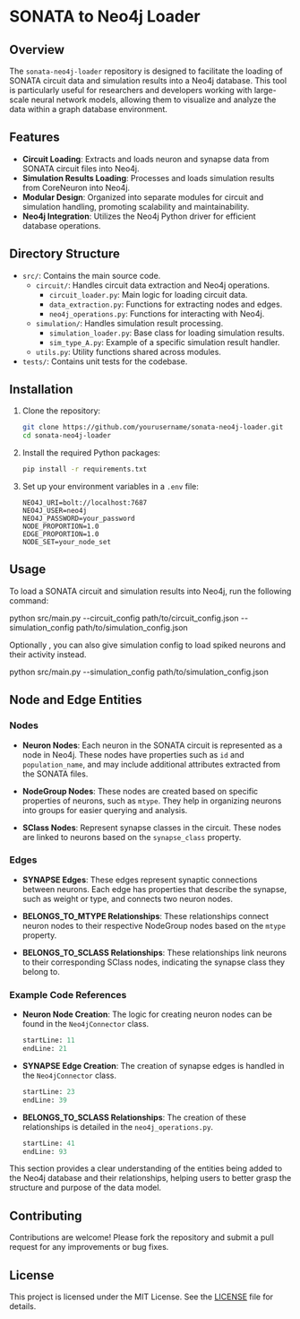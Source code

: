 # SONATA to Neo4j Loader

## Overview

The `sonata-neo4j-loader` repository is designed to facilitate the loading of SONATA circuit data and simulation results into a Neo4j database. This tool is particularly useful for researchers and developers working with large-scale neural network models, allowing them to visualize and analyze the data within a graph database environment.

## Features

- **Circuit Loading**: Extracts and loads neuron and synapse data from SONATA circuit files into Neo4j.
- **Simulation Results Loading**: Processes and loads simulation results from CoreNeuron into Neo4j.
- **Modular Design**: Organized into separate modules for circuit and simulation handling, promoting scalability and maintainability.
- **Neo4j Integration**: Utilizes the Neo4j Python driver for efficient database operations.

## Directory Structure

- `src/`: Contains the main source code.
  - `circuit/`: Handles circuit data extraction and Neo4j operations.
    - `circuit_loader.py`: Main logic for loading circuit data.
    - `data_extraction.py`: Functions for extracting nodes and edges.
    - `neo4j_operations.py`: Functions for interacting with Neo4j.
  - `simulation/`: Handles simulation result processing.
    - `simulation_loader.py`: Base class for loading simulation results.
    - `sim_type_A.py`: Example of a specific simulation result handler.
  - `utils.py`: Utility functions shared across modules.
- `tests/`: Contains unit tests for the codebase.

## Installation

1. Clone the repository:
   ```bash
   git clone https://github.com/yourusername/sonata-neo4j-loader.git
   cd sonata-neo4j-loader
   ```

2. Install the required Python packages:
   ```bash
   pip install -r requirements.txt
   ```

3. Set up your environment variables in a `.env` file:
   ```
   NEO4J_URI=bolt://localhost:7687
   NEO4J_USER=neo4j
   NEO4J_PASSWORD=your_password
   NODE_PROPORTION=1.0
   EDGE_PROPORTION=1.0
   NODE_SET=your_node_set
   ```

## Usage

To load a SONATA circuit and simulation results into Neo4j, run the following command:

python src/main.py --circuit_config path/to/circuit_config.json --simulation_config path/to/simulation_config.json

Optionally , you can also give simulation config to load spiked neurons and their activity instead.

python src/main.py --simulation_config path/to/simulation_config.json


## Node and Edge Entities

### Nodes

- **Neuron Nodes**: Each neuron in the SONATA circuit is represented as a node in Neo4j. These nodes have properties such as `id` and `population_name`, and may include additional attributes extracted from the SONATA files.

- **NodeGroup Nodes**: These nodes are created based on specific properties of neurons, such as `mtype`. They help in organizing neurons into groups for easier querying and analysis.

- **SClass Nodes**: Represent synapse classes in the circuit. These nodes are linked to neurons based on the `synapse_class` property.

### Edges

- **SYNAPSE Edges**: These edges represent synaptic connections between neurons. Each edge has properties that describe the synapse, such as weight or type, and connects two neuron nodes.

- **BELONGS_TO_MTYPE Relationships**: These relationships connect neuron nodes to their respective NodeGroup nodes based on the `mtype` property.

- **BELONGS_TO_SCLASS Relationships**: These relationships link neurons to their corresponding SClass nodes, indicating the synapse class they belong to.

### Example Code References

- **Neuron Node Creation**: The logic for creating neuron nodes can be found in the `Neo4jConnector` class.
  ```python:sonata_to_neo4j/src/neo4j_connector.py
  startLine: 11
  endLine: 21
  ```

- **SYNAPSE Edge Creation**: The creation of synapse edges is handled in the `Neo4jConnector` class.
  ```python:sonata_to_neo4j/src/neo4j_connector.py
  startLine: 23
  endLine: 39
  ```

- **BELONGS_TO_SCLASS Relationships**: The creation of these relationships is detailed in the `neo4j_operations.py`.
  ```python:sonata_to_neo4j/src/circuit/neo4j_operations.py
  startLine: 41
  endLine: 93
  ```

This section provides a clear understanding of the entities being added to the Neo4j database and their relationships, helping users to better grasp the structure and purpose of the data model.


## Contributing

Contributions are welcome! Please fork the repository and submit a pull request for any improvements or bug fixes.

## License

This project is licensed under the MIT License. See the [LICENSE](LICENSE) file for details.